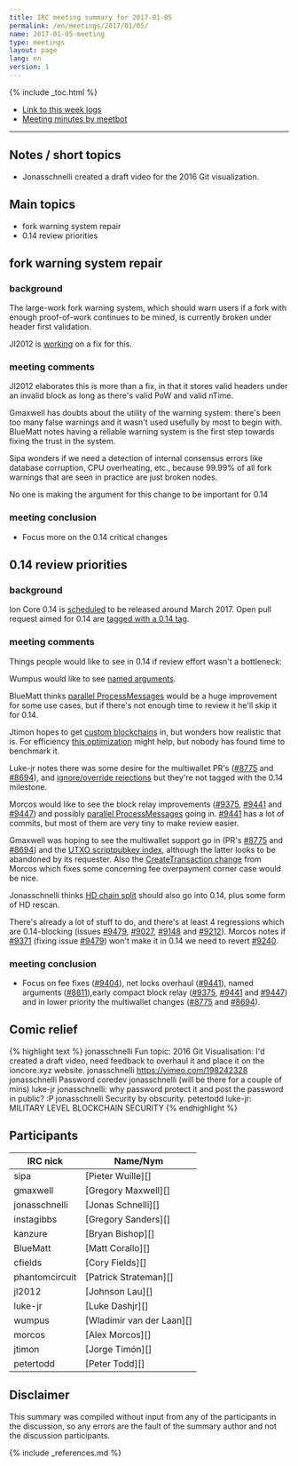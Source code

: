 ```yaml
---
title: IRC meeting summary for 2017-01-05
permalink: /en/meetings/2017/01/05/
name: 2017-01-05-meeting
type: meetings
layout: page
lang: en
version: 1
---
```

{% include _toc.html %}
 
- [Link to this week logs](https://botbot.me/freenode/ion-core-dev/2017-01-05/?msg=78899987&page=2)
- [Meeting minutes by meetbot](http://www.erisian.com.au/meetbot/ion-core-dev/2017/ion-core-dev.2017-01-05-19.00.html)
 
---

## Notes / short topics

- Jonasschnelli created a draft video for the 2016 Git visualization.

## Main topics

-  fork warning system repair
-  0.14 review priorities

##  fork warning system repair

### background

The large-work fork warning system, which should warn users if a fork with enough proof-of-work continues to be mined, is currently broken under header first validation.

Jl2012 is [working][#9443] on a fix for this.

### meeting comments

Jl2012 elaborates this is more than a fix, in that it stores valid headers under an invalid block as long as there's valid PoW and valid nTime.

Gmaxwell has doubts about the utility of the warning system: there's been too many false warnings and it wasn't used usefully by most to begin with. BlueMatt notes having a reliable warning system is the first step towards fixing the trust in the system.

Sipa wonders if we need a detection of internal consensus errors like database corruption, CPU overheating, etc., because 99.99% of all fork warnings that are seen in practice are just broken nodes.

No one is making the argument for this change to be important for 0.14

### meeting conclusion

- Focus more on the 0.14 critical changes

## 0.14 review priorities

### background

Ion Core 0.14 is [scheduled](https://github.com/cevap/ion/issues/8719) to be released around March 2017. Open pull request aimed for 0.14 are [tagged with a 0.14 tag](https://github.com/cevap/ion/pulls?q=is%3Aopen+is%3Apr+milestone%3A0.14.0).

### meeting comments

Things people would like to see in 0.14 if review effort wasn't a bottleneck:

Wumpus would like to see [named arguments][#8811].

BlueMatt thinks [parallel ProcessMessages][#9488] would be a huge improvement for some use cases, but if there's not enough time to review it he'll skip it for 0.14.

Jtimon hopes to get [custom blockchains][#8994] in, but wonders how realistic that is. For efficiency [this optimization][#8498] might help, but nobody has found time to benchmark it.

Luke-jr notes there was some desire for the multiwallet PR's ([#8775][] and [#8694][]), and [ignore/override rejections][#7533] but they're not tagged with the 0.14 milestone.

Morcos would like to see the block relay improvements ([#9375][], [#9441][] and [#9447][]) and possibly [parallel ProcessMessages][#9488] going in. [#9441][] has a lot of commits, but most of them are very tiny to make review easier.

Gmaxwell was hoping to see the multiwallet support go in (PR's [#8775][] and [#8694][]) and the [UTXO scriptpubkey index][#8660], although the latter looks to be abandoned by its requester. Also the [CreateTransaction change][#9404] from Morcos which fixes some concerning fee overpayment corner case would be nice.

Jonasschnelli thinks [HD chain split][#9294] should also go into 0.14, plus some form of HD rescan.

There's already a lot of stuff to do, and there's at least 4 regressions which are 0.14-blocking (issues [#9479][], [#9027][], [#9148][] and [#9212][]). Morcos notes if [#9371][] (fixing issue [#9479][]) won't make it in 0.14 we need to revert [#9240][].

### meeting conclusion

- Focus on fee fixes ([#9404][]), net locks overhaul ([#9441][]), named arguments ([#8811][]),early compact block relay ([#9375][], [#9441][] and [#9447][]) and in lower priority the multiwallet changes ([#8775][] and [#8694][]).

## Comic relief

{% highlight text %}
jonasschnelli       Fun topic: 2016 Git Visualisation: I'd created a draft video, need feedback to overhaul it and place it on the ioncore.xyz website.
jonasschnelli       https://vimeo.com/198242328
jonasschnelli       Password coredev
jonasschnelli       (will be there for a couple of mins)
luke-jr             jonasschnelli: why password protect it and post the password in public? :P
jonasschnelli       Security by obscurity.
petertodd           luke-jr: MILITARY LEVEL BLOCKCHAIN SECURITY
{% endhighlight %}

## Participants
 
| IRC nick        | Name/Nym                  |
|-----------------|---------------------------|
| sipa            | [Pieter Wuille][]         |
| gmaxwell        | [Gregory Maxwell][]       |
| jonasschnelli   | [Jonas Schnelli][]        |
| instagibbs      | [Gregory Sanders][]       |
| kanzure         | [Bryan Bishop][]          |
| BlueMatt        | [Matt Corallo][]          |
| cfields         | [Cory Fields][]           |
| phantomcircuit  | [Patrick Strateman][]     |
| jl2012          | [Johnson Lau][]           |
| luke-jr         | [Luke Dashjr][]           |
| wumpus          | [Wladimir van der Laan][] |
| morcos          | [Alex Morcos][]           |
| jtimon          | [Jorge Timón][]           |
| petertodd       | [Peter Todd][]            |

## Disclaimer
 
This summary was compiled without input from any of the participants in the discussion, so any errors are the fault of the summary author and not the discussion participants.

[#9443]: https://github.com/cevap/ion/pull/9443
[#9488]: https://github.com/cevap/ion/pull/9488
[#8994]: https://github.com/cevap/ion/pull/8994
[#8775]: https://github.com/cevap/ion/pull/8775
[#8694]: https://github.com/cevap/ion/pull/8694
[#7533]: https://github.com/cevap/ion/pull/7533
[#8811]: https://github.com/cevap/ion/pull/8811
[#9375]: https://github.com/cevap/ion/pull/9375
[#9441]: https://github.com/cevap/ion/pull/9441
[#9447]: https://github.com/cevap/ion/pull/9447
[#8775]: https://github.com/cevap/ion/pull/8775
[#8694]: https://github.com/cevap/ion/pull/8694
[#8660]: https://github.com/cevap/ion/pull/8660
[#8498]: https://github.com/cevap/ion/pull/8498
[#9404]: https://github.com/cevap/ion/pull/9404
[#9465]: https://github.com/cevap/ion/pull/9465
[#9294]: https://github.com/cevap/ion/pull/9294
[#9371]: https://github.com/cevap/ion/pull/9371
[#9240]: https://github.com/cevap/ion/pull/9240
[#9479]: https://github.com/cevap/ion/issues/9479
[#9027]: https://github.com/cevap/ion/issues/9027
[#9148]: https://github.com/cevap/ion/issues/9148
[#9212]: https://github.com/cevap/ion/issues/9212

{% include _references.md %}
